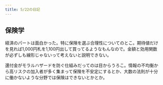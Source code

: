 ```yaml
---
title: 5/22の日記
---
```


## 保険学

経済のパートは面白かった。特に保険を選ぶ合理性についてのとこ。期待値だけを見れば1,000円札を1,100円出して買ってるようなもんなので。金額と効用関数が必ずしも線形じゃないって考えないと説明できない。

還付金がモラルハザードを防ぐ仕組みだってのは目からうろこ。情報の不均衡から高リスクの加入者が多く集まって保険を不安定にするとか、大数の法則が十分に働かないような分野では保険はできないとかとか。
